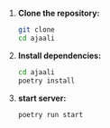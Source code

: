 1. **Clone the repository:**

   ```sh
   git clone 
   cd ajaali
   ```

2. **Install dependencies:**
   ```sh
   cd ajaali
   poetry install
   ```

3. **start server:**
   ```sh
   poetry run start
   ```

